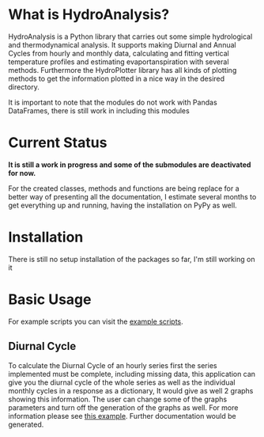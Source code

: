 # What is HydroAnalysis?

HydroAnalysis is a Python library that carries out some simple hydrological and thermodynamical analysis. It supports making Diurnal and Annual Cycles from hourly and monthly data, calculating and fitting vertical temperature profiles and estimating evaportanspiration with several methods. Furthermore the HydroPlotter library has all kinds of plotting methods to get the information plotted in a nice way in the desired directory.

It is important to note that the modules do not work with Pandas DataFrames, there is still work in including this modules 

# Current Status

**It is still a work in progress and some of the submodules are deactivated for now.**

For the created classes, methods and functions are being replace for a better way of presenting all the documentation, I estimate several months to get everything up and running, having the installation on PyPy as well.


# Installation

There is still no setup installation of the packages so far, I'm still working on it

# Basic Usage

For example scripts you can visit the [example scripts](https://github.com/DGD042/HydroAnalysis/tree/master/docs/examples).
 
## Diurnal Cycle

To calculate the Diurnal Cycle of an hourly series first the series implemented must be complete, including missing data, this application can give you the diurnal cycle of the whole series as well as the individual monthly cycles in a response as a dictionary, It would give as well 2 graphs showing this information. The user can change some of the graphs parameters and turn off the generation of the graphs as well. For more information please see [this example](https://github.com/DGD042/HydroAnalysis/blob/master/docs/examples/MeteoAnalysis/Cycles.py). Further documentation would be generated.
